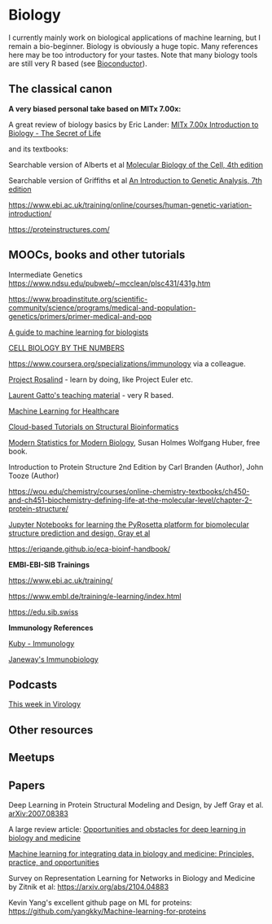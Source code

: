 # Biology

I currently mainly work on biological applications of machine learning, but I remain a bio-beginner. Biology is obviously a huge topic. Many references here may be too introductory for your tastes. Note that many biology tools are still very R based (see [Bioconductor](https://www.bioconductor.org)).

## The classical canon

**A very biased personal take based on MITx 7.00x:**

A great review of biology basics by Eric Lander: [MITx 7.00x Introduction to Biology - The Secret of Life](https://www.edx.org/course/introduction-to-biology-the-secret-of-life-3)

and its textbooks: 

Searchable version of Alberts et al [Molecular Biology of the Cell, 4th edition](https://www.ncbi.nlm.nih.gov/books/NBK21054/)

Searchable version of Griffiths et al [An Introduction to Genetic Analysis, 7th edition](https://www.ncbi.nlm.nih.gov/books/NBK21766/)

https://www.ebi.ac.uk/training/online/courses/human-genetic-variation-introduction/ 

https://proteinstructures.com/

## MOOCs, books and other tutorials

Intermediate Genetics https://www.ndsu.edu/pubweb/~mcclean/plsc431/431g.htm

https://www.broadinstitute.org/scientific-community/science/programs/medical-and-population-genetics/primers/primer-medical-and-pop

[A guide to machine learning for biologists](https://www.nature.com/articles/s41580-021-00407-0)

[CELL BIOLOGY BY THE NUMBERS](http://book.bionumbers.org/)

https://www.coursera.org/specializations/immunology via a colleague.

[Project Rosalind](http://rosalind.info/about/) - learn by doing, like Project Euler etc. 

[Laurent Gatto's teaching material](https://github.com/lgatto/TeachingMaterial) - very  R based. 

[Machine Learning for Healthcare](https://ocw.mit.edu/courses/electrical-engineering-and-computer-science/6-s897-machine-learning-for-healthcare-spring-2019/)

[Cloud-based Tutorials on Structural Bioinformatics](https://github.com/pb3lab/ibm3202)

[Modern Statistics for Modern Biology](http://web.stanford.edu/class/bios221/book/), Susan Holmes Wolfgang Huber, free book. 

Introduction to Protein Structure 2nd Edition by Carl Branden (Author), John Tooze (Author)

https://wou.edu/chemistry/courses/online-chemistry-textbooks/ch450-and-ch451-biochemistry-defining-life-at-the-molecular-level/chapter-2-protein-structure/

[Jupyter Notebooks for learning the PyRosetta platform for biomolecular structure prediction and design, Gray et al](https://github.com/RosettaCommons/PyRosetta.notebooks)

https://eriqande.github.io/eca-bioinf-handbook/

**EMBl-EBI-SIB Trainings**

https://www.ebi.ac.uk/training/

https://www.embl.de/training/e-learning/index.html

https://edu.sib.swiss

**Immunology References**

[Kuby - Immunology](https://www.macmillanlearning.com/college/ca/product/Kuby-Immunology/p/1464189781)

[Janeway's Immunobiology](https://wwnorton.com/books/9780815345053)

## Podcasts

[This week in Virology](https://www.microbe.tv/twiv/)

## Other resources



## Meetups

## Papers

Deep Learning in Protein Structural Modeling and Design, by Jeff Gray et al.  [arXiv:2007.08383](https://arxiv.org/abs/2007.08383) 

A large review article: [Opportunities and obstacles for deep learning in biology and medicine](https://royalsocietypublishing.org/doi/full/10.1098/rsif.2017.0387)  

[Machine learning for integrating data in biology and medicine: Principles, practice, and opportunities](https://www.sciencedirect.com/science/article/pii/S1566253518304482)

Survey on Representation Learning for Networks in Biology and Medicine by Zitnik et al: https://arxiv.org/abs/2104.04883

Kevin Yang's excellent github page on ML for proteins: https://github.com/yangkky/Machine-learning-for-proteins


